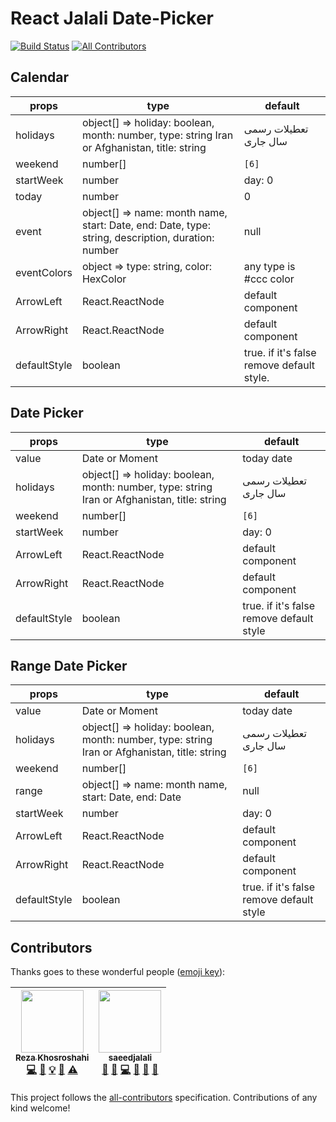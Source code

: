 # React Jalali Date-Picker

[![Build Status](https://travis-ci.org/rzkhosroshahi/react-jalali-datepicker.svg?branch=master)](https://travis-ci.org/rzkhosroshahi/react-jalali-datepicker)
[![All Contributors](https://img.shields.io/badge/all_contributors-2-orange.svg?style=flat-square)](#contributors)

## Calendar

| props        | type                                                                                              | default                                   |
| ------------ | ------------------------------------------------------------------------------------------------- | ----------------------------------------- |
| holidays     | object[] => holiday: boolean, month: number, type: string Iran or Afghanistan, title: string      | تعطیلات رسمی سال جاری                     |
| weekend      | number[]                                                                                          | `[6]`                                     |
| startWeek    | number                                                                                            | day: 0                                    |
| today        | number                                                                                            | 0                                         |
| event        | object[] => name: month name, start: Date, end: Date, type: string, description, duration: number | null                                      |
| eventColors  | object => type: string, color: HexColor                                                           | any type is #ccc color                    |
| ArrowLeft    | React.ReactNode                                                                                   | default component                         |
| ArrowRight   | React.ReactNode                                                                                   | default component                         |
| defaultStyle | boolean                                                                                           | true. if it's false remove default style. |

## Date Picker

| props        | type                                                                                         | default                                  |
| ------------ | -------------------------------------------------------------------------------------------- | ---------------------------------------- |
| value        | Date or Moment                                                                               | today date                               |
| holidays     | object[] => holiday: boolean, month: number, type: string Iran or Afghanistan, title: string | تعطیلات رسمی سال جاری                    |
| weekend      | number[]                                                                                     | `[6]`                                    |
| startWeek    | number                                                                                       | day: 0                                   |
| ArrowLeft    | React.ReactNode                                                                              | default component                        |
| ArrowRight   | React.ReactNode                                                                              | default component                        |
| defaultStyle | boolean                                                                                      | true. if it's false remove default style |

## Range Date Picker

| props        | type                                                                                         | default                                  |
| ------------ | -------------------------------------------------------------------------------------------- | ---------------------------------------- |
| value        | Date or Moment                                                                               | today date                               |
| holidays     | object[] => holiday: boolean, month: number, type: string Iran or Afghanistan, title: string | تعطیلات رسمی سال جاری                    |
| weekend      | number[]                                                                                     | `[6]`                                    |
| range        | object[] => name: month name, start: Date, end: Date                                         | null                                     |
| startWeek    | number                                                                                       | day: 0                                   |
| ArrowLeft    | React.ReactNode                                                                              | default component                        |
| ArrowRight   | React.ReactNode                                                                              | default component                        |
| defaultStyle | boolean                                                                                      | true. if it's false remove default style |

## Contributors

Thanks goes to these wonderful people ([emoji key](https://github.com/kentcdodds/all-contributors#emoji-key)):

<!-- ALL-CONTRIBUTORS-LIST:START - Do not remove or modify this section -->
<!-- prettier-ignore -->
| [<img src="https://avatars1.githubusercontent.com/u/11410506?v=4" width="100px;"/><br /><sub><b>Reza Khosroshahi</b></sub>](https://reza.blue)<br />[💻](https://github.com/rzkhosroshahi/react-jalali-datepicker/commits?author=rzkhosroshahi "Code") [📖](https://github.com/rzkhosroshahi/react-jalali-datepicker/commits?author=rzkhosroshahi "Documentation") [💡](#example-rzkhosroshahi "Examples") [🤔](#ideas-rzkhosroshahi "Ideas, Planning, & Feedback") [⚠️](https://github.com/rzkhosroshahi/react-jalali-datepicker/commits?author=rzkhosroshahi "Tests") | [<img src="https://avatars2.githubusercontent.com/u/15178117?v=4" width="100px;"/><br /><sub><b>saeedjalali</b></sub>](http://saeedjalali.ir)<br />[💬](#question-saeedjalali1 "Answering Questions") [🐛](https://github.com/rzkhosroshahi/react-jalali-datepicker/issues?q=author%3Asaeedjalali1 "Bug reports") [💻](https://github.com/rzkhosroshahi/react-jalali-datepicker/commits?author=saeedjalali1 "Code") [🤔](#ideas-saeedjalali1 "Ideas, Planning, & Feedback") [👀](#review-saeedjalali1 "Reviewed Pull Requests") [📢](#talk-saeedjalali1 "Talks") |
| :---: | :---: |

<!-- ALL-CONTRIBUTORS-LIST:END -->

This project follows the [all-contributors](https://github.com/kentcdodds/all-contributors) specification. Contributions of any kind welcome!
